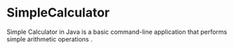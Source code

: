 # SimpleCalculator
Simple Calculator in Java is a basic command-line application that performs simple arithmetic operations .
